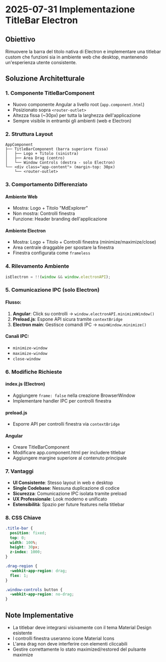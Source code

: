 ﻿---
author: Carlo Salaroglio
document_type: Document
email: salaroglio@hotmail.com
title: 
date: 21/08/2025
word_section:
  write_toc: false
  document_header: ''
  template_section:
    inherit_from_template: ''
    custom_template: ''
    template_type: default
  predefined_pages: 
---
# 2025-07-31 Implementazione TitleBar Electron

## Obiettivo

Rimuovere la barra del titolo nativa di Electron e implementare una titlebar custom che funzioni sia in ambiente web che desktop, mantenendo un'esperienza utente consistente.

## Soluzione Architetturale

### 1. Componente TitleBarComponent

* Nuovo componente Angular a livello root (`app.component.html`)
* Posizionato sopra `<router-outlet>`
* Altezza fissa (\~30px) per tutta la larghezza dell'applicazione
* Sempre visibile in entrambi gli ambienti (web e Electron)

### 2. Struttura Layout

```
AppComponent
├── TitleBarComponent (barra superiore fissa)
│   ├── Logo + Titolo (sinistra)
│   ├── Area Drag (centro)
│   └── Window Controls (destra - solo Electron)
└── <div class="app-content"> (margin-top: 30px)
    └── <router-outlet>
```

### 3. Comportamento Differenziato

#### Ambiente Web

* Mostra: Logo + Titolo "MdExplorer"
* Non mostra: Controlli finestra
* Funzione: Header branding dell'applicazione

#### Ambiente Electron

* Mostra: Logo + Titolo + Controlli finestra (minimize/maximize/close)
* Area centrale draggable per spostare la finestra
* Finestra configurata come `frameless`

### 4. Rilevamento Ambiente

```TypeScript
isElectron = !!(window && window.electronAPI);
```

### 5. Comunicazione IPC (solo Electron)

#### Flusso:

1. **Angular**: Click su controlli → `window.electronAPI.minimizeWindow()`
2. **Preload.js**: Espone API sicura tramite `contextBridge`
3. **Electron main**: Gestisce comandi IPC → `mainWindow.minimize()`

#### Canali IPC:

* `minimize-window`
* `maximize-window`
* `close-window`

### 6. Modifiche Richieste

#### index.js (Electron)

* Aggiungere `frame: false` nella creazione BrowserWindow
* Implementare handler IPC per controlli finestra

#### preload.js

* Esporre API per controlli finestra via `contextBridge`

#### Angular

* Creare TitleBarComponent
* Modificare app.component.html per includere titlebar
* Aggiungere margine superiore al contenuto principale

### 7. Vantaggi

* **UI Consistente**: Stesso layout in web e desktop
* **Single Codebase**: Nessuna duplicazione di codice
* **Sicurezza**: Comunicazione IPC isolata tramite preload
* **UX Professionale**: Look moderno e unificato
* **Estensibilità**: Spazio per future features nella titlebar

### 8. CSS Chiave

```CSS
.title-bar {
  position: fixed;
  top: 0;
  width: 100%;
  height: 30px;
  z-index: 1000;
}

.drag-region {
  -webkit-app-region: drag;
  flex: 1;
}

.window-controls button {
  -webkit-app-region: no-drag;
}
```

## Note Implementative

* La titlebar deve integrarsi visivamente con il tema Material Design esistente
* I controlli finestra useranno icone Material Icons
* L'area drag non deve interferire con elementi cliccabili
* Gestire correttamente lo stato maximized/restored del pulsante maximize

<br />
